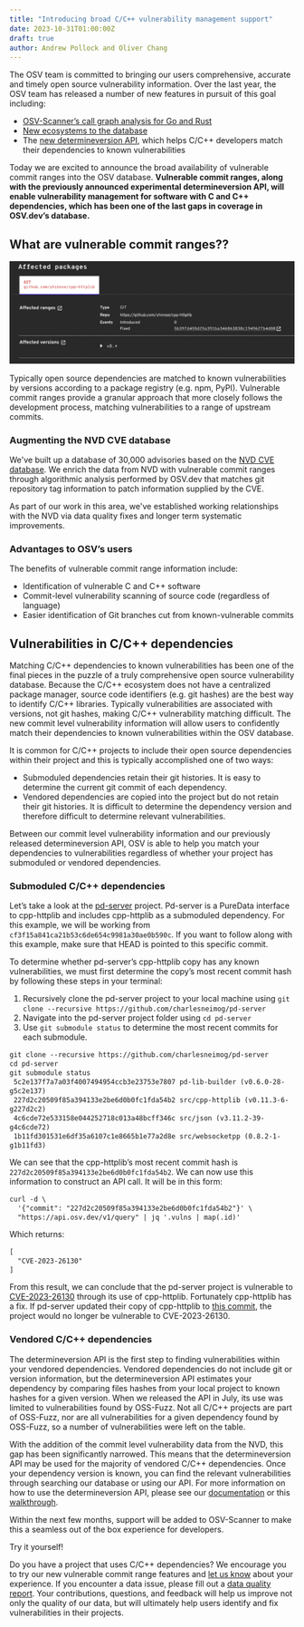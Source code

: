 ```yaml
---
title: "Introducing broad C/C++ vulnerability management support"
date: 2023-10-31T01:00:00Z
draft: true
author: Andrew Pollock and Oliver Chang
---
```

The OSV team is committed to bringing our users comprehensive, accurate and timely open source vulnerability information. Over the last year, the OSV team has released a number of new features in pursuit of this goal including:
- [OSV-Scanner’s call graph analysis for Go and Rust](https://google.github.io/osv-scanner/experimental/#scanning-with-call-analysis)
- [New ecosystems to the database](https://osv.dev/blog/posts/almalinux-and-rocky-linux-join-osv/)
- The [new determineversion API](https://osv.dev/blog/posts/using-the-determineversion-api/), which helps C/C++ developers match their dependencies to known vulnerabilities

Today we are excited to announce the broad availability of vulnerable commit ranges into the OSV database. **Vulnerable commit ranges, along with the previously announced experimental determineversion API, will enable vulnerability management for software with C and C++ dependencies, which has been one of the last gaps in coverage in OSV.dev’s database.**
<!--more-->

## What are vulnerable commit ranges??

![Image shows the vulnerable commit ranges for CVE-2023-26130. More information is available in the "Submoduled C/C++ dependencies" section.](commit-range.png "Vulnerable commit ranges for CVE-2023-26130")

Typically open source dependencies are matched to known vulnerabilities by versions according to a package registry (e.g. npm, PyPI). Vulnerable commit ranges provide a granular approach  that more closely follows the development process, matching vulnerabilities to a range of upstream commits.

### Augmenting the NVD CVE database

We've built up a database of 30,000 advisories based on the [NVD CVE database](https://nvd.nist.gov/vuln/search). We enrich the data from NVD with vulnerable commit ranges through algorithmic analysis performed by OSV.dev that matches  git repository tag information to patch information supplied by the CVE. 

As part of our work in this area, we've established working relationships with the NVD via data quality fixes and longer term systematic improvements.

### Advantages to OSV’s users

The benefits of vulnerable commit range information include:

- Identification of vulnerable C and C++ software
- Commit-level vulnerability scanning of source code (regardless of language)
- Easier identification of Git branches cut from known-vulnerable commits

## Vulnerabilities in C/C++ dependencies

Matching C/C++ dependencies to known vulnerabilities has been one of the final pieces in the puzzle of a truly comprehensive open source vulnerability database. Because the C/C++ ecosystem does not have a centralized package manager, source code identifiers (e.g. git hashes) are the best way to identify C/C++ libraries. Typically vulnerabilities are associated with versions, not git hashes, making C/C++ vulnerability matching difficult. The new commit level vulnerability information will allow users to confidently match their dependencies to known vulnerabilities within the OSV database. 

It is common for C/C++ projects to include their open source dependencies within their project and this is typically accomplished one of two ways:

- Submoduled dependencies retain their git histories. It is easy to determine the current git commit of each dependency. 
- Vendored dependencies are copied into the project but do not retain their git histories. It is difficult to determine the dependency version and therefore difficult to determine relevant vulnerabilities. 

Between our commit level vulnerability information and our previously released determineversion API, OSV is able to help you match your dependencies to vulnerabilities regardless of whether your project has submoduled or vendored dependencies. 

### Submoduled C/C++ dependencies

Let’s take a look at the [pd-server](https://github.com/charlesneimog/pd-server) project. Pd-server is a PureData interface to cpp-httplib and includes cpp-httplib as a submoduled dependency. For this example, we will be working from `cf3f15a841ca21b53c6de654c9981a30ae0b590c`. If you want to follow along with this example, make sure that HEAD is pointed to this specific commit. 

To determine whether pd-server’s cpp-httplib copy has any known vulnerabilities, we must first determine the copy’s most recent commit hash by following these steps in your terminal:

1. Recursively clone the pd-server project to your local machine using `git clone --recursive https://github.com/charlesneimog/pd-server`
2. Navigate into the pd-server project folder using `cd pd-server`
3. Use `git submodule status` to determine the most recent commits for each submodule. 

```
git clone --recursive https://github.com/charlesneimog/pd-server
cd pd-server
git submodule status
 5c2e137f7a7a03f4007494954ccb3e23753e7807 pd-lib-builder (v0.6.0-28-g5c2e137)
 227d2c20509f85a394133e2be6d0b0fc1fda54b2 src/cpp-httplib (v0.11.3-6-g227d2c2)
 4c6cde72e533158e044252718c013a48bcff346c src/json (v3.11.2-39-g4c6cde72)
 1b11fd301531e6df35a6107c1e8665b1e77a2d8e src/websocketpp (0.8.2-1-g1b11fd3)
```

We can see that the cpp-httplib’s most recent commit hash is `227d2c20509f85a394133e2be6d0b0fc1fda54b2`. We can now use this information to construct an API call. It will be in this form:

```
curl -d \
  '{"commit": "227d2c20509f85a394133e2be6d0b0fc1fda54b2"}' \
  "https://api.osv.dev/v1/query" | jq '.vulns | map(.id)'
```

 Which returns:

```
[
  "CVE-2023-26130"
]
```

From this result, we can conclude that the pd-server project is vulnerable to [CVE-2023-26130](https://osv.dev/vulnerability/CVE-2023-26130) through its use of cpp-httplib. Fortunately cpp-httplib has a fix. If pd-server updated their copy of cpp-httplib to [this commit](https://github.com/yhirose/cpp-httplib/commit/5b397d455d25a391ba346863830c1949627b4d08), the project would no longer be vulnerable to CVE-2023-26130. 

### Vendored C/C++ dependencies

The determineversion API is the first step to finding vulnerabilities within your vendored dependencies. Vendored dependencies do not include git or version information, but the determineversion API estimates your dependency by comparing files hashes from your local project to known hashes for a given version. When we released the API in July, its use was limited to vulnerabilities found by OSS-Fuzz. Not all C/C++ projects are part of OSS-Fuzz, nor are all vulnerabilities for a given dependency found by OSS-Fuzz, so a number of vulnerabilities were left on the table. 

With the addition of the commit level vulnerability data from the NVD, this gap has been significantly narrowed. This means that the determineversion API may be used for the majority of vendored C/C++ dependencies. Once your dependency version is known, you can find the relevant vulnerabilities through searching our database or using our API. For more information on how to use the determineversion API, please see our [documentation](https://google.github.io/osv.dev/post-v1-determineversion/) or this [walkthrough](https://google.github.io/osv.dev/post-v1-determineversion/). 

Within the next few months, support will be added to OSV-Scanner to make this a seamless out of the box experience for developers. 

Try it yourself!

Do you have a project that uses C/C++ dependencies? We encourage you to try our new vulnerable commit range features and [let us know](https://github.com/google/osv.dev/issues/new/) about your experience. If you encounter a data issue, please fill out a [data quality report](https://github.com/google/osv.dev/issues/new?assignees=&labels=data+quality&projects=&template=converted-nvd-cve-data-quality-report.md&title=Data+quality+issue+with+CVE-yyyy-nnnn). Your contributions, questions, and feedback will help us improve not only the quality of our data, but will ultimately help users identify and fix vulnerabilities in their projects. 